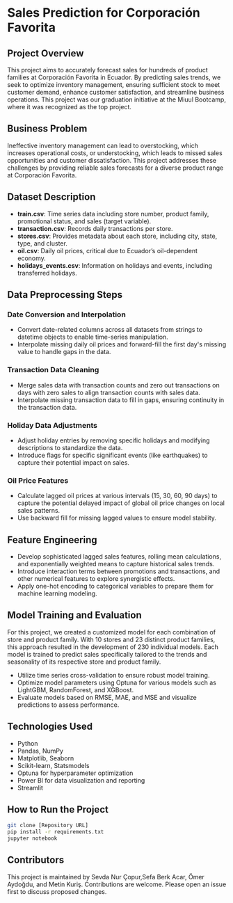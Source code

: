 # Sales Prediction for Corporación Favorita

## Project Overview

This project aims to accurately forecast sales for hundreds of product families at Corporación Favorita in Ecuador. By predicting sales trends, we seek to optimize inventory management, ensuring sufficient stock to meet customer demand, enhance customer satisfaction, and streamline business operations. This project was our graduation initiative at the Miuul Bootcamp, where it was recognized as the top project.

## Business Problem

Ineffective inventory management can lead to overstocking, which increases operational costs, or understocking, which leads to missed sales opportunities and customer dissatisfaction. This project addresses these challenges by providing reliable sales forecasts for a diverse product range at Corporación Favorita.

## Dataset Description

- **train.csv**: Time series data including store number, product family, promotional status, and sales (target variable).
- **transaction.csv**: Records daily transactions per store.
- **stores.csv**: Provides metadata about each store, including city, state, type, and cluster.
- **oil.csv**: Daily oil prices, critical due to Ecuador’s oil-dependent economy.
- **holidays_events.csv**: Information on holidays and events, including transferred holidays.

## Data Preprocessing Steps

### Date Conversion and Interpolation

- Convert date-related columns across all datasets from strings to datetime objects to enable time-series manipulation.
- Interpolate missing daily oil prices and forward-fill the first day's missing value to handle gaps in the data.

### Transaction Data Cleaning

- Merge sales data with transaction counts and zero out transactions on days with zero sales to align transaction counts with sales data.
- Interpolate missing transaction data to fill in gaps, ensuring continuity in the transaction data.

### Holiday Data Adjustments

- Adjust holiday entries by removing specific holidays and modifying descriptions to standardize the data.
- Introduce flags for specific significant events (like earthquakes) to capture their potential impact on sales.

### Oil Price Features

- Calculate lagged oil prices at various intervals (15, 30, 60, 90 days) to capture the potential delayed impact of global oil price changes on local sales patterns.
- Use backward fill for missing lagged values to ensure model stability.

## Feature Engineering

- Develop sophisticated lagged sales features, rolling mean calculations, and exponentially weighted means to capture historical sales trends.
- Introduce interaction terms between promotions and transactions, and other numerical features to explore synergistic effects.
- Apply one-hot encoding to categorical variables to prepare them for machine learning modeling.

## Model Training and Evaluation

For this project, we created a customized model for each combination of store and product family. With 10 stores and 23 distinct product families, this approach resulted in the development of 230 individual models. Each model is trained to predict sales specifically tailored to the trends and seasonality of its respective store and product family.

- Utilize time series cross-validation to ensure robust model training.
- Optimize model parameters using Optuna for various models such as LightGBM, RandomForest, and XGBoost.
- Evaluate models based on RMSE, MAE, and MSE and visualize predictions to assess performance.

## Technologies Used

- Python
- Pandas, NumPy
- Matplotlib, Seaborn
- Scikit-learn, Statsmodels
- Optuna for hyperparameter optimization
- Power BI for data visualization and reporting
- Streamlit

## How to Run the Project

```bash
git clone [Repository URL]
pip install -r requirements.txt
jupyter notebook
```
## Contributors

This project is maintained by Sevda Nur Çopur,Sefa Berk Acar, Ömer Aydoğdu, and Metin Kuriş. Contributions are welcome. Please open an issue first to discuss proposed changes.
